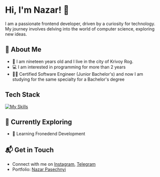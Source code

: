# Hi, I'm Nazar! 👋

I am a passionate frontend developer, driven by a curiosity for technology. My journey involves delving into the world of computer science, exploring new ideas.

## 🚀 About Me

- 🧑 I am nineteen years old and I live in the city of Krivoy Rog.
- 💻 I am interested in programming for more than 2 years
- 👨‍🎓 Certified Software Engineer (Junior Bachelor's) and now I am studying for the same specialty for a Bachelor's degree

## Tech Stack
[![My Skills](https://skillicons.dev/icons?i=html,css,js,sass,git,figma,photoshop,vscode)](https://skillicons.dev)

## 🌱 Currently Exploring

- 🚀 Learning Fronedend Development

## 📬 Get in Touch

- Connect with me on [Instagram](https://www.instagram.com/lackkevil/), [Telegram](https://t.me/lackevil)
- Portfolio: [Nazar Pasechnyi](https://lackevil.github.io/My-portfolio/)
